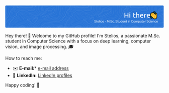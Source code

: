 ![Header](./my_banner.png)

Hey there! 👋 Welcome to my GitHub profile! I'm Stelios, a passionate M.Sc. student in Computer Science with a focus on deep learning, computer vision, and image processing. 🎓



How to reach me: 
- ✉️  **E-mail:*** [e-mail address](mailto:stylperr@gmail.com)
- 💼 **LinkedIn:** [LinkedIn profiles](https://www.linkedin.com/in/perrakis/)

Happy coding! 🚀
